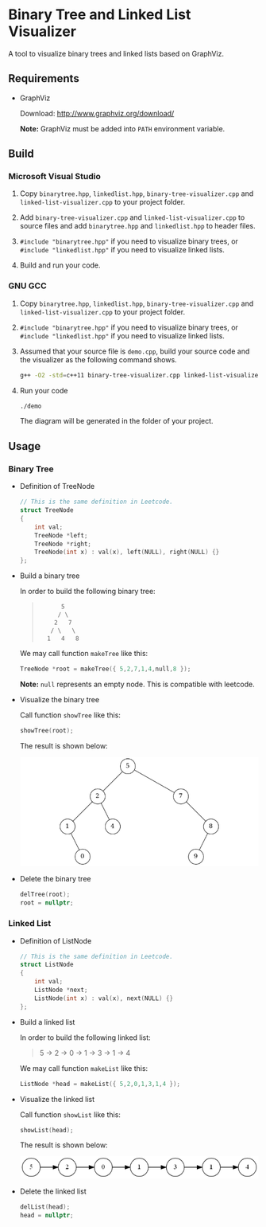# Binary Tree and Linked List Visualizer

A tool to visualize binary trees and linked lists based on GraphViz.

## Requirements

- GraphViz

    Download: http://www.graphviz.org/download/

    **Note:** GraphViz must be added into `PATH` environment variable.

## Build

### Microsoft Visual Studio

1. Copy `binarytree.hpp`, `linkedlist.hpp`, `binary-tree-visualizer.cpp` and `linked-list-visualizer.cpp` to your project folder.

2. Add `binary-tree-visualizer.cpp` and `linked-list-visualizer.cpp` to source files and add `binarytree.hpp` and `linkedlist.hpp` to header files.

3. `#include "binarytree.hpp"` if you need to visualize binary trees, or `#include "linkedlist.hpp"` if you need to visualize linked lists.

4. Build and run your code.

### GNU GCC

1. Copy `binarytree.hpp`, `linkedlist.hpp`, `binary-tree-visualizer.cpp` and `linked-list-visualizer.cpp` to your project folder.

2. `#include "binarytree.hpp"` if you need to visualize binary trees, or `#include "linkedlist.hpp"` if you need to visualize linked lists.

3. Assumed that your source file is `demo.cpp`, build your source code and the visualizer as the following command shows.

    ```bash
    g++ -O2 -std=c++11 binary-tree-visualizer.cpp linked-list-visualizer.cpp demo.cpp -o demo
    ```

4. Run your code
    ```bash
    ./demo
    ```

    The diagram will be generated in the folder of your project.

## Usage

### Binary Tree

- Definition of TreeNode
    ```C++
    // This is the same definition in Leetcode.
    struct TreeNode
    {
        int val;
        TreeNode *left;
        TreeNode *right;
        TreeNode(int x) : val(x), left(NULL), right(NULL) {}
    };
    ```

- Build a binary tree

    In order to build the following binary tree:
    >           5
    >          / \
    >         2   7
    >        / \   \
    >       1   4   8

    We may call function `makeTree` like this:
    ```C++
    TreeNode *root = makeTree({ 5,2,7,1,4,null,8 });
    ```

    **Note:** `null` represents an empty node. This is compatible with leetcode.

- Visualize the binary tree

    Call function `showTree` like this:
    ```C++
    showTree(root);
    ```

    The result is shown below:

    ![](tree.png)

- Delete the binary tree
    ```C++
    delTree(root);
    root = nullptr;
    ```

### Linked List

- Definition of ListNode
    ```C++
    // This is the same definition in Leetcode.
    struct ListNode
    {
        int val;
        ListNode *next;
        ListNode(int x) : val(x), next(NULL) {}
    };
    ```

- Build a linked list

    In order to build the following linked list:
    > 5 -> 2 -> 0 -> 1 -> 3 -> 1 -> 4

    We may call function `makeList` like this:
    ```C++
    ListNode *head = makeList({ 5,2,0,1,3,1,4 });
    ```

- Visualize the linked list

    Call function `showList` like this:
    ```C++
    showList(head);
    ```

    The result is shown below:

    ![](list.png)

- Delete the linked list
    ```C++
    delList(head);
    head = nullptr;
    ```
